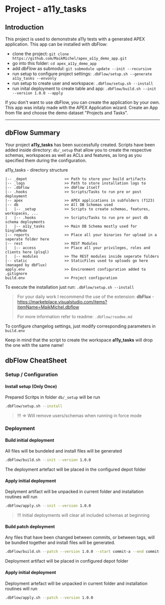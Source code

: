 
# Project - a11y_tasks

## Introduction

This project is used to demonstrate a11y tests with a generated APEX application.
This app can be installed with dbFlow:
  - clone the project: `git clone https://github.com/MaikMichel/apex_a11y_demo_app.git`
  - go into this folder: `cd apex_a11y_demo_app`
  - add *dbFlow* as submodul: `git submodule update --init --recursive`
  - run setup to configure project settings: `.dbFlow/setup.sh --generate a11y_tasks --envonly`
  - run setup to create user and workspace: `.dbFlow/setup.sh --install`
  - run inital deployment to create table and app: `.dbFlow/build.sh --init --version 1.0.0 --apply`

If you don't want to use dbFlow, you can create the application by your own. This app was initaly made with the APEX Application wizard. Create an App from file and choose the demo dataset "Projects and Tasks".

---

## dbFlow Summary

Your project **a11y_tasks** has been successfully created.
Scripts have been added inside directory: `db/_setup` that allow you
to create the respective schemas, workspaces as well as ACLs and features, as long
as you specified them during the configuration.

a11y_tasks - directory structure
```
|-- _depot                 >> Path to store your build artifacts
|-- _logs                  >> Path to store installation logs to
|-- .dbFlow                >> dbFlow itself
|-- .hooks                 >> Scripts/Tasks to run pre or post deployment
|-- apex                   >> APEX applications in subfolders (f123)
|-- db                     >> All DB Schemas used
|   |-- _setup             >> Scripts to create schemas, features, workspaces, ...
|   |-- .hooks             >> Scripts/Tasks to run pre or post db schema deployments
|   |-- a11y_tasks         >> Main DB Schema mostly used for SingleMode
|-- reports                >> Place all your binaries for upload in a seperate folder here
|-- rest                   >> REST Modules
|   |-- access             >> Place all your privileges, roles and clients here (plsql)
|   |-- modules            >> The REST modules inside seperate folders
|-- static                 >> StaticFiles used to uploads go here (managed by dbFlux)
apply.env                  >> Environment configuration added to .gitignore
build.env                  >> Project configuration
```

To execute the installation just run: `.dbFlow/setup.sh --install`

>For your daily work I recommend the use of the extension:
>**dbFlux** - https://marketplace.visualstudio.com/items?itemName=MaikMichel.dbflow
>
>For more information refer to readme: `.dbFlow/readme.md`

To configure changelog settings, just modify corresponding parameters in `build.env`

Keep in mind that the script to create the workspace **a11y_tasks** will drop the one with the same name!
## dbFlow CheatSheet

### Setup / Configuration

#### Install setup (Only Once)
Prepared Scritps in folder `db/_setup` will be run

```bash
.dbFlow/setup.sh --install
```
> !!! => Will remove users/schemas when running in force mode


### Deployment

#### Build initial deployment
All files will be bundeled and install files will be generated

```bash
.dbFlow/build.sh --init --version 1.0.0
```

The deployment artefact will be placed in the configured depot folder

#### Apply initial deployment
Deplyment artifact will be unpacked in current folder and installation routines will run

```bash
.dbFlow/apply.sh --init --version 1.0.0
```
> !!! Initial deployments will clear all included schemas at beginning

#### Build patch deployment
Any files that have been changed between commits, or between tags, will be bundled together and install files will be generated.

```bash
.dbFlow/build.sh --patch --version 1.0.0 --start commit-a --end commit-b
```

Deployment artifact will be placed in configured depot folder

#### Apply initial deployment
Deployment artefact will be unpacked in current folder and installation routines will run

```bash
.dbFlow/apply.sh --patch --version 1.0.0
```

